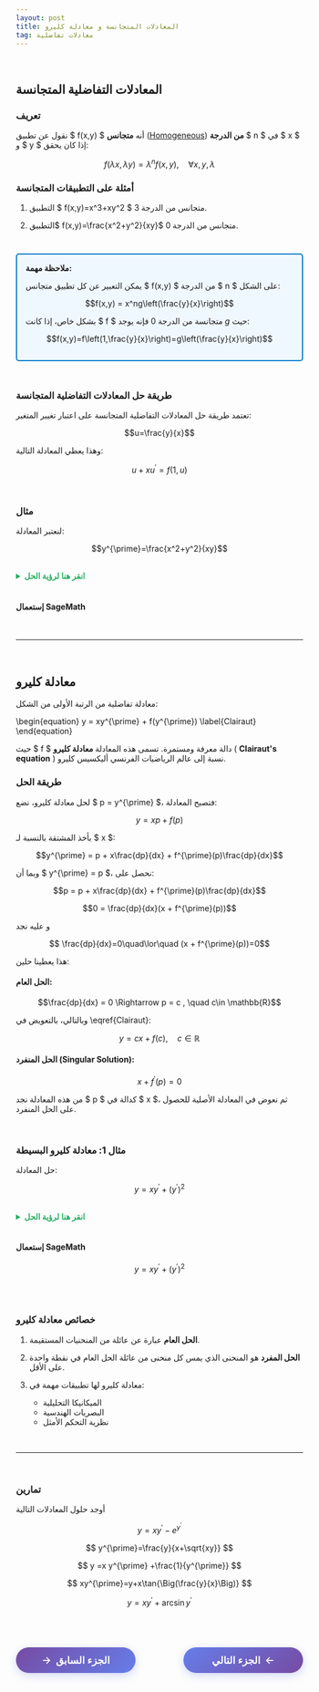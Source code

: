 ```yaml
---
layout: post
title: المعادلات المتجانسة و معادلة كليرو
tag: معادلات تفاضلية
---
```


<br>



## المعادلات التفاضلية المتجانسة

### تعريف

نقول عن تطبيق $ f(x,y) $ أنه **متجانس** ([Homogeneous](https://en.wikipedia.org/wiki/Homogeneous_function)) **من الدرجة** $ n $  في $ x $ و $ y $ إذا كان يحقق:

$$f(\lambda x,\lambda y)=\lambda^n f(x,y), \quad \forall x,y,\lambda$$

### أمثلة على التطبيقات المتجانسة

1. التطبيق $ f(x,y)=x^3+xy^2 $ متجانس من الدرجة $3$.

2. التطبيق$ f(x,y)=\frac{x^2+y^2}{xy}$ متجانس من الدرجة $0$.



<br>

<div style="border: 2px solid #007acc; padding: 15px; margin: 10px 0; background-color: #f0f8ff; border-radius: 5px;">
<strong>ملاحظة مهمة:</strong> 
  
يمكن التعبير عن كل تطبيق متجانس  $ f(x,y) $ من الدرجة $ n $ على الشكل:

$$f(x,y) = x^ng\left(\frac{y}{x}\right)$$

بشكل خاص، إذا كانت $ f $ متجانسة من الدرجة $0$ فإنه يوجد $g$ حيث:

$$f(x,y)=f\left(1,\frac{y}{x}\right)=g\left(\frac{y}{x}\right)$$

</div>

<br>



### طريقة حل المعادلات التفاضلية المتجانسة

تعتمد طريقة حل المعادلات التفاضلية المتجانسة على اعتبار تغيير المتغير:

$$u=\frac{y}{x}$$

وهذا يعطي المعادلة التالية:

$$u+xu^{\prime}=f(1,u)$$

<br>

### مثال

لنعتبر المعادلة:

$$y^{\prime}=\frac{x^2+y^2}{xy}$$

<br>
<details>
  <summary style="color: #27ae60; font-weight: bold;"> انقر هنا لرؤية الحل</summary>

<br>

<b>الخطوة 1:</b>  التحقق من التجانس

نرى أن التطبيق $ f(x,y)=\frac{x^2+y^2}{xy} $ متجانس من الرتبة $0$:

$$
\begin{split}
f(\lambda x,\lambda y) &= \frac{(\lambda x)^2+(\lambda y)^2}{\lambda x \cdot \lambda y} \\
&= \frac{\lambda^2(x^2+y^2)}{\lambda^2 xy} \\
&=\frac{x^2+y^2}{xy} \\
f(\lambda x,\lambda y)&= f(x,y)
\end{split}
$$

<br>

<b>الخطوة 2:</b>  

بإجراء تغيير المتغير $ u=\frac{y}{x} $، نجد $ y = xu $ و $ y^{\prime} = u + xu^{\prime}$

نعوض في المعادلة:

$$u + xu^{\prime} = f(1,u) = \frac{1+u^2}{u}$$

<br>

<b>الخطوة 3:</b>  تبسيط المعادلة

$$u + xu^{\prime} = \frac{1+u^2}{u}$$

$$xu^{\prime} = \frac{1+u^2}{u} - u = \frac{1+u^2-u^2}{u} = \frac{1}{u}$$

$$u^{\prime} = \frac{1}{xu}$$

<br>

<b>الخطوة 4:</b>  فصل المتغيرات

$$u \, du = \frac{dx}{x}$$

<br>

<b>الخطوة 5:</b>  المكاملة

$$\int u \, du = \int \frac{dx}{x}$$

$$\frac{u^2}{2} = \ln|x| + C$$

$$u^2 = 2\ln|x| + c, \quad c \in \mathbb{R}$$

<br>

<b>الحل النهائي:</b> 

بالعودة إلى المتغير الأصلي $ y = xu $:

$$\left(\frac{y}{x}\right)^2 = 2\ln|x| + c$$

$$y^2 = (2\ln|x| + c)x^2, \quad c \in \mathbb{R}$$

</details>
<br>

#### إستعمال SageMath

<div class="sage">
  <script type="text/x-sage">
x = var("x")
y = function('y')(x)
eq = diff(y,x) == (x^2 + y^2)/(x*y)  # تعريف المعادلة
solution = desolve(eq, y,contrib_ode=True)  # حل المعادلة
print("الحل العام:")
pretty_print(solution)
  </script>
</div>


<br>

---

<br>






## معادلة كليرو

معادلة تفاضلية من الرتبة الأولى من الشكل:

\begin{equation}
y = xy^{\prime} + f(y^{\prime})
\label{Clairaut}
\end{equation}

حيث  $ f $ دالة معرفة ومستمرة. تسمى هذه المعادلة **معادلة كليرو**  ( **Clairaut's equation** ) نسبة إلى عالم الرياضيات الفرنسي أليكسيس كليرو.

### طريقة الحل

لحل معادلة كليرو، نضع $ p = y^{\prime} $، فتصبح المعادلة:


$$y = xp + f(p)$$


بأخذ المشتقة بالنسبة لـ $ x $:

$$y^{\prime} = p + x\frac{dp}{dx} + f^{\prime}(p)\frac{dp}{dx}$$

وبما أن $ y^{\prime} = p $، نحصل على:

$$p = p + x\frac{dp}{dx} + f^{\prime}(p)\frac{dp}{dx}$$

$$0 = \frac{dp}{dx}(x + f^{\prime}(p))$$

و عليه نجد

$$ \frac{dp}{dx}=0\quad\lor\quad (x + f^{\prime}(p))=0$$

هذا يعطينا حلين:

#### الحل العام:

$$\frac{dp}{dx} = 0 \Rightarrow p = c , \quad c\in \mathbb{R}$$

وبالتالي، بالتعويض في \eqref{Clairaut}:

$$y = cx + f(c), \quad c \in \mathbb{R}$$

#### الحل المنفرد (Singular Solution):

$$x + f^{\prime}(p) = 0$$

من هذه المعادلة نجد $ p $ كدالة في $ x $، ثم نعوض في المعادلة الأصلية للحصول على الحل المنفرد.

<br>

### مثال 1: معادلة كليرو البسيطة

حل المعادلة:

$$y = xy^{\prime} + (y^{\prime})^2$$

<br>
<details>
  <summary style="color: #27ae60; font-weight: bold;"> انقر هنا لرؤية الحل</summary>

<br>


<b>الخطوة 1:</b> تحديد الشكل


هذه معادلة كليرو حيث $ f(p) = p^2 $

<br>
<b>الخطوة 2:</b> الحل العام


$$y = cx + c^2, \quad c \in \mathbb{R}$$

هذا عبارة عن عائلة من المستقيمات.


<br>

<b>الخطوة 3:</b> الحل المنفرد

من الشرط $ x + f'(p) = 0 $:


$$x + 2p = 0 \Rightarrow p = -\frac{x}{2}$$

بالتعويض في المعادلة الأصلية:


$$y = x \cdot \left(-\frac{x}{2}\right) + \left(-\frac{x}{2}\right)^2$$

$$y = -\frac{x^2}{2} + \frac{x^2}{4} = -\frac{x^2}{4}$$


<b>الحل النهائي:</b>
<br>

- الحل العام: $ y = cx + c^2 $

 <br>
  
- الحل المنفرد: $y = -\frac{x^2}{4}$

</details>
<br>

#### إستعمال SageMath



$$
y =x y^{\prime} + (y^{\prime})^{2}
$$

<div class="sage">
  <script type="text/x-sage">
x = var("x")
y = function('y')(x)
eq2= y==x*diff(y,x)+diff(y,x)^2   
sol2=desolve(eq2, y,show_method=True,contrib_ode=True)
pretty_print(sol2)
  </script>
</div>

<br>


<div class="sage">
  <script type="text/x-sage">
import matplotlib.pyplot as plt
import numpy as np

x_vals = np.linspace(-3, 3, 400)

plt.figure(figsize=(12, 7))
plt.rcParams.update({'font.size': 14})

# --- General solutions ---
c_vals = [-2, -1, 0, 1, 2]
c0 = c_vals[0]

# Plot c = -2 with legend label
y_vals = c0 * x_vals + c0**2
plt.plot(x_vals, y_vals, 'b--', alpha=0.7, label='General solutions: $y = cx + c^2$')

# Annotate c = -2 manually (since it's outside the loop)
x_annot = x_vals[0]
y_annot = c0 * x_annot + c0**2
x_offset, y_offset = 0.3, -1

plt.text(x_annot + x_offset,
         y_annot + y_offset,
         f'c = {c0}',
         color='blue',
         fontsize=17,
         ha='right',
         va='center')

# --- Remaining general solutions ---
for c in c_vals[1:]:
    y_vals = c * x_vals + c**2
    plt.plot(x_vals, y_vals, 'b--', alpha=0.7)

    x_annot = x_vals[0] if c < 0 else x_vals[-1]
    y_annot = c * x_annot + c**2

    if c == -1:
        x_offset, y_offset = 0.3, -0.9
    elif c == 0:
        x_offset, y_offset = -0.3, 0.5
    elif c == 1:
        x_offset, y_offset = -0.3, -0.8
    elif c == 2:
        x_offset, y_offset = -0.3, -1

    plt.text(x_annot + x_offset,
             y_annot + y_offset,
             f'c = {c}',
             color='blue',
             fontsize=17,
             ha='left' if c >= 0 else 'right',
             va='center')

# --- Singular solution ---
y_singular = -x_vals**2 / 4
plt.plot(x_vals, y_singular, 'r-', linewidth=3, label='Singular solution: $y = -x^{2}/4$')

# --- Labels and title ---
plt.xlabel('x', fontsize=14)
plt.ylabel('y', fontsize=14)
plt.title("Clairaut's Equation: $y = x y' + (y')^2$", fontsize=16)
plt.grid(True)
plt.legend(fontsize=13)
plt.tight_layout()
plt.show()

  </script>
</div>

<br>


### خصائص معادلة كليرو

1. **الحل العام** عبارة عن عائلة من المنحنيات المستقيمة.

2. **الحل المفرد** هو المنحنى الذي يمس كل منحنى من عائلة الحل العام في نقطة واحدة على الأقل.

3. معادلة كليرو لها تطبيقات مهمة في:
   - الميكانيكا التحليلية
   - البصريات الهندسية  
   - نظرية التحكم الأمثل





<br>


---

<br>

### تمارين


أوجد حلول المعادلات التالية


$$
y =x y^{\prime} -e^{y^{\prime}}
$$

$$
y^{\prime}=\frac{y}{x+\sqrt{xy}}
$$

$$
y =x y^{\prime} +\frac{1}{y^{\prime}}
$$

$$
xy^{\prime}=y+x\tan{\Big(\frac{y}{x}\Big)}
$$


$$
y =x y^{\prime} +\arcsin{y^{\prime}}
$$




































<br>

<style>
.nav-buttons {
    display: flex;
    justify-content: space-between;
    align-items: center;
    margin: 40px 0;
    gap: 20px;
}
.nav-btn {
    background: linear-gradient(135deg, #667eea, #764ba2);
    color: white;
    border: none;
    padding: 12px 30px;
    border-radius: 25px;
    font-size: 1.1rem;
    font-weight: 600;
    cursor: pointer;
    transition: all 0.3s ease;
    box-shadow: 0 4px 15px rgba(102, 126, 234, 0.3);
    text-decoration: none;
    display: inline-flex;
    align-items: center;
    min-width: 150px;
    justify-content: center;
}
.nav-btn:hover {
    transform: translateY(-2px);
    box-shadow: 0 6px 20px rgba(102, 126, 234, 0.4);
    color: white;
    text-decoration: none;
}
.prev-btn {
    background: linear-gradient(135deg, #764ba2, #667eea);
}
.next-btn {
    background: linear-gradient(135deg, #667eea, #764ba2);
}
.arrow-right {
    margin-left: 8px;
    transition: transform 0.3s ease;
}
.arrow-left {
    margin-right: 8px;
    transition: transform 0.3s ease;
}
.nav-btn:hover .arrow-right {
    transform: translateX(3px);
}
.nav-btn:hover .arrow-left {
    transform: translateX(-3px);
}
@media (max-width: 768px) {
    .nav-buttons {
        flex-direction: column;
        gap: 15px;
    }
    .nav-btn {
        width: 100%;
        max-width: 300px;
    }
}
</style>

<div class="nav-buttons">
    <a href="https://bmdz1.github.io/Diff_equa2/" class="nav-btn prev-btn">
        <span class="arrow-left">→</span>الجزء السابق
    </a>
    <a href="https://bmdz1.github.io/Diff_equa4/" class="nav-btn next-btn">
        الجزء التالي<span class="arrow-right">←</span>
    </a>
</div>
